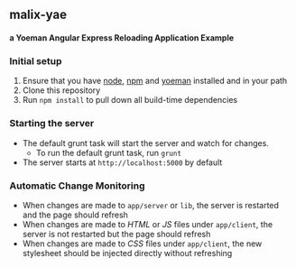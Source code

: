 ##  malix-yae

#### a Yoeman Angular Express Reloading Application Example

### Initial setup

1. Ensure that you have [node](http://nodejs.org/), [npm](https://npmjs.org/) and [yoeman](http://yeoman.io/) installed and in your path
1. Clone this repository
1. Run `npm install` to pull down all build-time dependencies

### Starting the server

- The default grunt task will start the server and watch for changes.
  - To run the default grunt task, run `grunt`
- The server starts at `http://localhost:5000` by default

### Automatic Change Monitoring
- When changes are made to `app/server` or `lib`, the server is restarted and the page should refresh
- When changes are made to *HTML* or *JS* files under `app/client`, the server is not restarted but the page should refresh
- When changes are made to *CSS* files under `app/client`, the new stylesheet should be injected directly without refreshing


